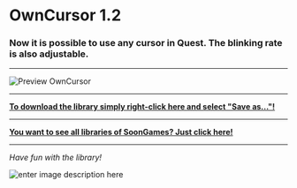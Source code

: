 # OwnCursor 1.2
### Now it is possible to use any cursor in Quest. The blinking rate is also adjustable.
---

![Preview OwnCursor](https://raw.githubusercontent.com/SoonGames/quest_libraries/master/OwnCursor/readme/OwnCursor.gif)

---
**[To download the library simply right-click here and select "Save as..."!](https://github.com/SoonGames/quest_libraries/raw/master/OwnCursor/OwnCursor.js)**

---
**[You want to see all libraries of SoonGames? Just click here!](https://github.com/SoonGames/quest_libraries)**

---

*Have fun with the library!*

![enter image description here](https://i.imgur.com/lNRf4L7.png)